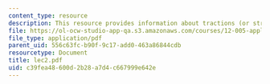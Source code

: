 ```yaml
---
content_type: resource
description: This resource provides information about tractions (or stress vector).
file: https://ol-ocw-studio-app-qa.s3.amazonaws.com/courses/12-005-applications-of-continuum-mechanics-to-earth-atmospheric-and-planetary-sciences-spring-2006/c39fea48600d2b28a7d4c667999e642e_lec2.pdf
file_type: application/pdf
parent_uid: 556c63fc-b90f-9c17-add0-463a86844cdb
resourcetype: Document
title: lec2.pdf
uid: c39fea48-600d-2b28-a7d4-c667999e642e
---
```

